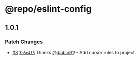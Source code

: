 # @repo/eslint-config

## 1.0.1

### Patch Changes

- [#3](https://github.com/jbabin91/turbo-react-hono-starter/pull/3) [`3b3e4f3`](https://github.com/jbabin91/turbo-react-hono-starter/commit/3b3e4f371e433d8fbebbea8c7afee5a83ed2318a) Thanks [@jbabin91](https://github.com/jbabin91)! - Add cursor rules to project
